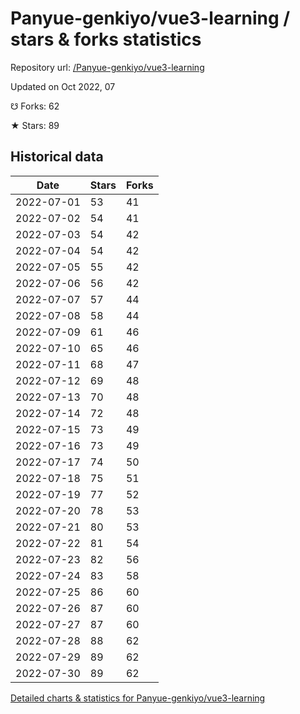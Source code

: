 # Panyue-genkiyo/vue3-learning / stars & forks statistics

Repository url: [/Panyue-genkiyo/vue3-learning](https://github.com/Panyue-genkiyo/vue3-learning)

Updated on Oct 2022, 07

☋ Forks: 62

★ Stars: 89

## Historical data
| Date | Stars | Forks |
|------|-------|-------|
| 2022-07-01 | 53 | 41 | 
| 2022-07-02 | 54 | 41 | 
| 2022-07-03 | 54 | 42 | 
| 2022-07-04 | 54 | 42 | 
| 2022-07-05 | 55 | 42 | 
| 2022-07-06 | 56 | 42 | 
| 2022-07-07 | 57 | 44 | 
| 2022-07-08 | 58 | 44 | 
| 2022-07-09 | 61 | 46 | 
| 2022-07-10 | 65 | 46 | 
| 2022-07-11 | 68 | 47 | 
| 2022-07-12 | 69 | 48 | 
| 2022-07-13 | 70 | 48 | 
| 2022-07-14 | 72 | 48 | 
| 2022-07-15 | 73 | 49 | 
| 2022-07-16 | 73 | 49 | 
| 2022-07-17 | 74 | 50 | 
| 2022-07-18 | 75 | 51 | 
| 2022-07-19 | 77 | 52 | 
| 2022-07-20 | 78 | 53 | 
| 2022-07-21 | 80 | 53 | 
| 2022-07-22 | 81 | 54 | 
| 2022-07-23 | 82 | 56 | 
| 2022-07-24 | 83 | 58 | 
| 2022-07-25 | 86 | 60 | 
| 2022-07-26 | 87 | 60 | 
| 2022-07-27 | 87 | 60 | 
| 2022-07-28 | 88 | 62 | 
| 2022-07-29 | 89 | 62 | 
| 2022-07-30 | 89 | 62 | 


[Detailed charts & statistics for Panyue-genkiyo/vue3-learning](https://reviewgithub.com/rep/Panyue-genkiyo/vue3-learning)
